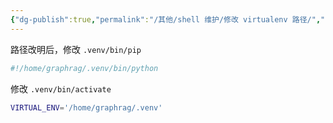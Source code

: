 ```yaml
---
{"dg-publish":true,"permalink":"/其他/shell 维护/修改 virtualenv 路径/","tags":["python","pip","venv"]}
---
```



路径改明后，修改 `.venv/bin/pip`

``` python
#!/home/graphrag/.venv/bin/python
```


修改 `.venv/bin/activate`
``` bash
VIRTUAL_ENV='/home/graphrag/.venv'
```